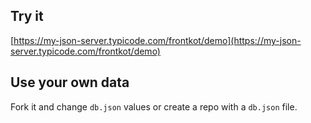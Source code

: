 ## Try it

[https://my-json-server.typicode.com/frontkot/demo](https://my-json-server.typicode.com/frontkot/demo)

## Use your own data

Fork it and change `db.json` values or create a repo with a `db.json` file.
